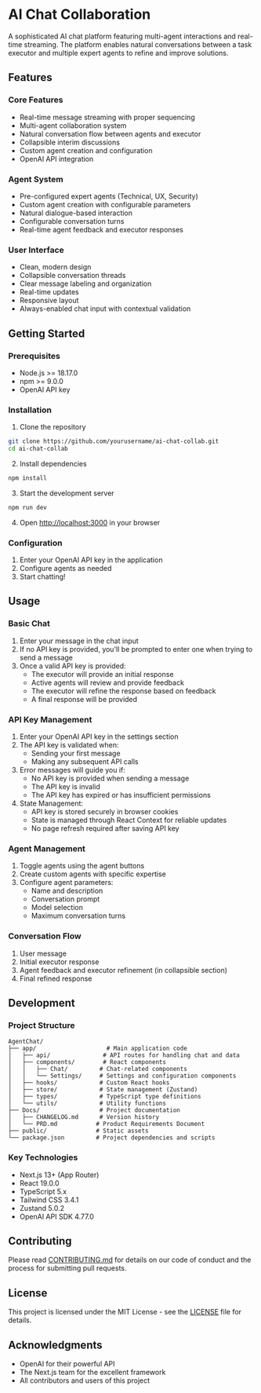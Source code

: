 # AI Chat Collaboration

A sophisticated AI chat platform featuring multi-agent interactions and real-time streaming. The platform enables natural conversations between a task executor and multiple expert agents to refine and improve solutions.

## Features

### Core Features
- Real-time message streaming with proper sequencing
- Multi-agent collaboration system
- Natural conversation flow between agents and executor
- Collapsible interim discussions
- Custom agent creation and configuration
- OpenAI API integration

### Agent System
- Pre-configured expert agents (Technical, UX, Security)
- Custom agent creation with configurable parameters
- Natural dialogue-based interaction
- Configurable conversation turns
- Real-time agent feedback and executor responses

### User Interface
- Clean, modern design
- Collapsible conversation threads
- Clear message labeling and organization
- Real-time updates
- Responsive layout
- Always-enabled chat input with contextual validation

## Getting Started

### Prerequisites
- Node.js >= 18.17.0
- npm >= 9.0.0
- OpenAI API key

### Installation
1. Clone the repository
```bash
git clone https://github.com/yourusername/ai-chat-collab.git
cd ai-chat-collab
```

2. Install dependencies
```bash
npm install
```

3. Start the development server
```bash
npm run dev
```

4. Open [http://localhost:3000](http://localhost:3000) in your browser

### Configuration
1. Enter your OpenAI API key in the application
2. Configure agents as needed
3. Start chatting!

## Usage

### Basic Chat
1. Enter your message in the chat input
2. If no API key is provided, you'll be prompted to enter one when trying to send a message
3. Once a valid API key is provided:
   - The executor will provide an initial response
   - Active agents will review and provide feedback
   - The executor will refine the response based on feedback
   - A final response will be provided

### API Key Management
1. Enter your OpenAI API key in the settings section
2. The API key is validated when:
   - Sending your first message
   - Making any subsequent API calls
3. Error messages will guide you if:
   - No API key is provided when sending a message
   - The API key is invalid
   - The API key has expired or has insufficient permissions
4. State Management:
   - API key is stored securely in browser cookies
   - State is managed through React Context for reliable updates
   - No page refresh required after saving API key

### Agent Management
1. Toggle agents using the agent buttons
2. Create custom agents with specific expertise
3. Configure agent parameters:
   - Name and description
   - Conversation prompt
   - Model selection
   - Maximum conversation turns

### Conversation Flow
1. User message
2. Initial executor response
3. Agent feedback and executor refinement (in collapsible section)
4. Final refined response

## Development

### Project Structure
```
AgentChat/
├── app/                    # Main application code
│   ├── api/               # API routes for handling chat and data
│   ├── components/        # React components
│   │   ├── Chat/         # Chat-related components
│   │   └── Settings/     # Settings and configuration components
│   ├── hooks/            # Custom React hooks
│   ├── store/            # State management (Zustand)
│   ├── types/            # TypeScript type definitions
│   └── utils/            # Utility functions
├── Docs/                 # Project documentation
│   ├── CHANGELOG.md      # Version history
│   └── PRD.md           # Product Requirements Document
├── public/              # Static assets
└── package.json         # Project dependencies and scripts
```

### Key Technologies
- Next.js 13+ (App Router)
- React 19.0.0
- TypeScript 5.x
- Tailwind CSS 3.4.1
- Zustand 5.0.2
- OpenAI API SDK 4.77.0

## Contributing
Please read [CONTRIBUTING.md](CONTRIBUTING.md) for details on our code of conduct and the process for submitting pull requests.

## License
This project is licensed under the MIT License - see the [LICENSE](LICENSE) file for details.

## Acknowledgments
- OpenAI for their powerful API
- The Next.js team for the excellent framework
- All contributors and users of this project 